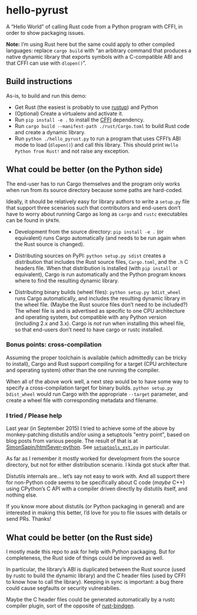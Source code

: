# hello-pyrust

A “Hello World” of calling Rust code from a Python program with CFFI,
in order to show packaging issues.

**Note:** I’m using Rust here but the same could apply to other compiled languages:
replace `cargo build` with “an arbitrary command that produces a native dynamic library
that exports symbols with a C-compatible ABI and that CFFI can use with `dlopen()`”.


## Build instructions

As-is, to build and run this demo:

* Get Rust (the easiest is probably to use [rustup]) and Python
* (Optional) Create a virtualenv and activate it.
* Run `pip install -e .` to install the [CFFI] dependency.
* Run `cargo build --manifest-path ./rust/Cargo.toml` to build Rust code and create a dynamic library.
* Run `python ./hello_pyrust.py` to run a program that uses CFFI’s ABI mode
  to load (`dlopen()`) and call this library.
  This should print `Hello Python from Rust!` and not raise any exception.

[rustup]: https://www.rustup.rs/
[CFFI]: https://cffi.readthedocs.io/en/latest/overview.html


## What could be better (on the Python side)

The end-user has to run Cargo themselves
and the program only works when run from its source directory
because some paths are hard-coded.

Ideally, it should be relatively easy for library authors to write a `setup.py` file
that support three scenarios such that contributors and end-users don’t have to worry about
running Cargo as long as `cargo` and `rustc` executables can be found in `$PATH`.

* Development from the source directory:
  `pip install -e .` (or equivalent) runs Cargo automatically
  (and needs to be run again when the Rust source is changed).

* Distributing sources on PyPI:
  `python setup.py sdist` creates a distribution that includes the Rust source files,
  `Cargo.toml`, and the `.h` C headers file.
  When that distribution is installed (with `pip install` or equivalent),
  Cargo is run automatically
  and the Python program knows where to find the resulting dynamic library.

* Distributing binary builds (wheel files):
  `python setup.py bdist_wheel` runs Cargo automatically,
  and includes the resulting dynamic library in the wheel file.
  (Maybe the Rust source files don’t need to be included?)
  The wheel file is and is advertised as specific to one CPU architecture and operating system,
  but compatible with any Python version (including 2.x and 3.x).
  Cargo is *not* run when installing this wheel file,
  so that end-users don’t need to have cargo or rustc installed.


### Bonus points: cross-compilation

Assuming the proper toolchain is available (which admittedly can be tricky to install),
Cargo and Rust support compiling for a target (CPU architecture and operating system)
other than the one running the compiler.

When all of the above work well,
a next step would be to have some way to specify a cross-compilation target for binary builds.
`python setup.py bdist_wheel` would run Cargo with the appropriate `--target` parameter,
and create a wheel file with corresponding metadata and filename.


### I tried / Please help

Last year (in September 2015) I tried to achieve some of the above by monkey-patching distutils
and/or using a setuptools "entry point", based on blog posts from various people.
The result of that is at [SimonSapin/html5ever-python].
See [`setuptools_ext.py`] in particular.

[SimonSapin/html5ever-python]: https://github.com/SimonSapin/html5ever-python
[`setuptools_ext.py`]: https://github.com/SimonSapin/html5ever-python/blob/master/setuptools_ext.py

As far as I remember it mostly worked for development from the source directory,
but not for either distribution scenario.
I kinda got stuck after that.

Distutils internals are… let’s say not easy to work with.
And all support there for non-Python code seems to be specifically about
C code (*maybe* C++) using CPython’s C API with a compiler driven directly by distutils itself,
and nothing else.

If you know more about distutils (or Python packaging in general)
and are interested in making this better,
I’d love for you to file issues with details or send PRs.
Thanks!


## What could be better (on the Rust side)

I mostly made this repo to ask for help with Python packaging.
But for completeness, the Rust side of things could be improved as well.

In particular, the library’s ABI is duplicated
between the Rust source (used by rustc to build the dynamic library)
and the C header files (used by CFFI to know how to call the library).
Keeping in sync is important: a bug there could cause segfaults or security vulnerabilies.

Maybe the C header files could be generated automatically by a rustc compiler plugin,
sort of the opposite of [rust-bindgen].

[rust-bindgen]: https://github.com/servo/rust-bindgen
